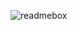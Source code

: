 ![readmebox](https://github.com/dbc-tfe/dbc-tfe/assets/81946365/61efcf0b-8af3-40e7-957f-bac11ec6cb24)


